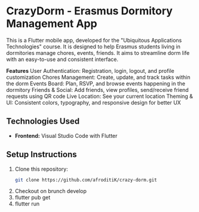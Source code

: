 # CrazyDorm - Erasmus Dormitory Management App
This is a Flutter mobile app, developed for the "Ubiquitous Applications Technologies" course. It is designed to help Erasmus students living in dormitories manage chores, events, friends. It aims to streamline dorm life with an easy-to-use and consistent interface.

**Features**
User Authentication: Registration, login, logout, and profile customization
Chores Management: Create, update, and track tasks within the dorm
Events Board: Plan, RSVP, and browse events happening in the dormitory
Friends & Social: Add friends, view profiles, send/receive friend requests using QR code
Live Location: See your current location
Theming & UI: Consistent colors, typography, and responsive design for better UX


## Technologies Used
- **Frontend:** Visual Studio Code with Flutter

## Setup Instructions
1. Clone this repository:
   ```bash
   git clone https://github.com/afroditiK/crazy-dorm.git
2. Checkout on brunch develop
3. flutter pub get
4. flutter run


